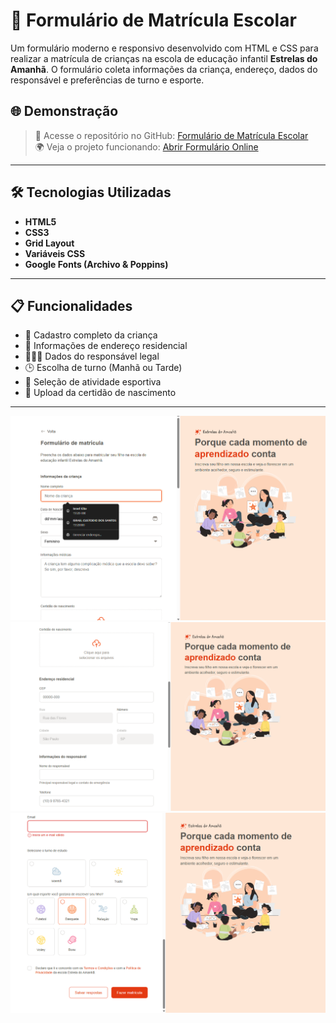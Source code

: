# 🏫 Formulário de Matrícula Escolar






Um formulário moderno e responsivo desenvolvido com HTML e CSS para realizar a matrícula de crianças na escola de educação infantil **Estrelas do Amanhã**. O formulário coleta informações da criança, endereço, dados do responsável e preferências de turno e esporte.

## 🌐 Demonstração

> 🔗 Acesse o repositório no GitHub: [Formulário de Matrícula Escolar](https://github.com/IsraellSan7os/Formulario_De_Matricula)  
> 🌍 Veja o projeto funcionando: [Abrir Formulário Online](https://israellsan7os.github.io/Formulario_De_Matricula/)


---

## 🛠️ Tecnologias Utilizadas

- **HTML5**
- **CSS3**
- **Grid Layout**
- **Variáveis CSS**
- **Google Fonts (Archivo & Poppins)**

---

## 📋 Funcionalidades

- 📌 Cadastro completo da criança
- 🏡 Informações de endereço residencial
- 👨‍👩‍👧 Dados do responsável legal
- 🕒 Escolha de turno (Manhã ou Tarde)
- 🏅 Seleção de atividade esportiva
- 📄 Upload da certidão de nascimento

---
![Imagem 2](assets/img-readme/ft01.png)
![Imagem 1](assets/img-readme/ft02.png)
![Imagem 2](assets/img-readme/ft03.png)


